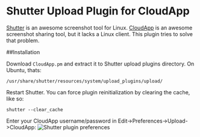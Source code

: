 Shutter Upload Plugin for CloudApp
==================================

[Shutter](http://shutter-project.org/) is an awesome screenshot tool for Linux.  [CloudApp](http://getcloudapp.com) is an awesome screenshot sharing tool, but it lacks a Linux client.  This plugin tries to solve that problem.

##Installation

Download `CloudApp.pm` and extract it to Shutter upload plugins directory. On Ubuntu, thats:
```
/usr/share/shutter/resources/system/upload_plugins/upload/
```

Restart Shutter. You can force plugin reinitialization by clearing the cache, like so:
```
shutter --clear_cache
```

Enter your CloudApp username/password in Edit->Preferences->Upload->CloudApp:
![Shutter plugin preferences](https://cl.ly/1B442j0o3B34/shutter.prefs.png)

